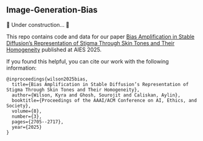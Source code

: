 ## Image-Generation-Bias

🚧 Under construction... 🚧

This repo contains code and data for our paper [Bias Amplification in Stable Diffusion’s Representation of Stigma Through Skin Tones and Their Homogeneity](https://arxiv.org/abs/2508.17465) published at AIES 2025.

If you found this helpful, you can cite our work with the following information:
```
@inproceedings{wilson2025bias,
  title={Bias Amplification in Stable Diffusion’s Representation of Stigma Through Skin Tones and Their Homogeneity},
  author={Wilson, Kyra and Ghosh, Sourojit and Caliskan, Aylin},
  booktitle={Proceedings of the AAAI/ACM Conference on AI, Ethics, and Society},
  volume={8},
  number={3},
  pages={2705--2717},
  year={2025}
}
```
